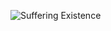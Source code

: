 ![Suffering Existence]([https://media.giphy.com/media/xyz123abc456/giphy.gif](https://media1.tenor.com/m/Y-fbytKnYX0AAAAC/funny-not-found.gif))
